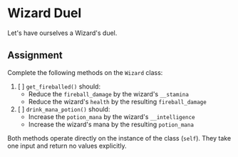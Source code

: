 # Wizard Duel

Let's have ourselves a Wizard's duel.

## Assignment

Complete the following methods on the `Wizard` class:

1. [ ] `get_fireballed()` should:
   - Reduce the `fireball_damage` by the wizard's `__stamina`
   - Reduce the wizard's `health` by the resulting `fireball_damage`
2. [ ] `drink_mana_potion()` should:
   - Increase the `potion_mana` by the wizard's `__intelligence`
   - Increase the wizard's mana by the resulting `potion_mana`

Both methods operate directly on the instance of the class (`self`). They take one input and return no values explicitly.
